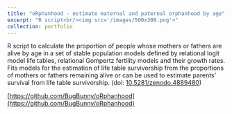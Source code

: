 ```yaml
---
title: "oRphanhood - estimate maternal and paternal orphanhood by age"
excerpt: "R script<br/><img src='/images/500x300.png'>"
collection: portfolio
---
```


R script to calculate the proportion of people whose mothers or fathers are alive by age in a set of stable population models defined by relational logit model life tables, relational Gompertz fertility models and their growth rates. Fits models for the estimation of life table survivorship from the proportions of mothers or fathers remaining alive or can be used to estimate parents' survival from life table survivorship. (doi: [10.5281/zenodo.4889480](https://doi.org/10.5281/zenodo.4889480))

[https://github.com/BugBunny/oRphanhood](https://github.com/BugBunny/oRphanhood)  